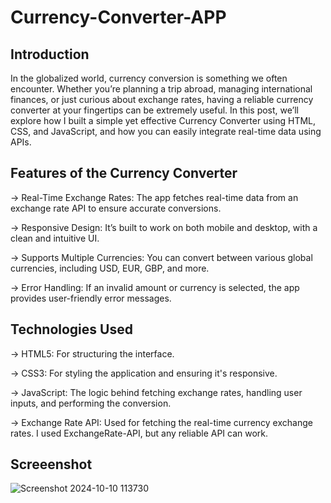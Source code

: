 # Currency-Converter-APP
Introduction
------------

In the globalized world, currency conversion is something we often encounter. Whether you’re planning a trip abroad, managing international finances, or just curious about exchange rates, having a reliable currency converter at your fingertips can be extremely useful. In this post, we’ll explore how I built a simple yet effective Currency Converter using HTML, CSS, and JavaScript, and how you can easily integrate real-time data using APIs.

Features of the Currency Converter
----------------------------------

-> Real-Time Exchange Rates: The app fetches real-time data from an exchange rate API to ensure accurate conversions.

-> Responsive Design: It’s built to work on both mobile and desktop, with a clean and intuitive UI.

-> Supports Multiple Currencies: You can convert between various global currencies, including USD, EUR, GBP, and more.

-> Error Handling: If an invalid amount or currency is selected, the app provides user-friendly error messages.

Technologies Used
-----------------
-> HTML5: For structuring the interface.

-> CSS3: For styling the application and ensuring it's responsive.

-> JavaScript: The logic behind fetching exchange rates, handling user inputs, and performing the conversion.

-> Exchange Rate API: Used for fetching the real-time currency exchange rates. I used ExchangeRate-API, but any reliable API can work.

Screeenshot
-----------


![Screenshot 2024-10-10 113730](https://github.com/user-attachments/assets/242edeac-fb54-4a46-b612-c401b5d6b56e)

